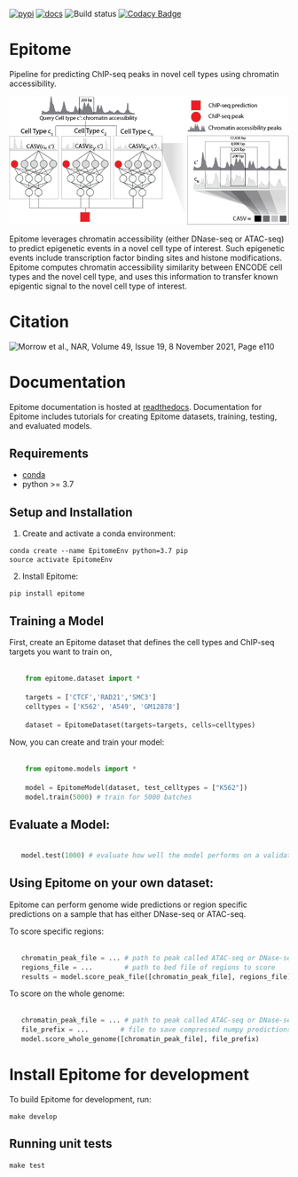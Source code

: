 [![pypi](https://img.shields.io/pypi/v/epitome.svg)](https://pypi.org/project/epitome/)
[![docs](https://readthedocs.org/projects/epitome/badge/?version=latest)](https://epitome.readthedocs.io/en/latest/)
![Build status](https://github.com/YosefLab/epitome/workflows/epitome/badge.svg)
[![Codacy Badge](https://api.codacy.com/project/badge/Grade/6c2cef0a2eae45399c9caed2d8c81965)](https://app.codacy.com/gh/YosefLab/epitome?utm_source=github.com&utm_medium=referral&utm_content=YosefLab/epitome&utm_campaign=Badge_Grade)


# Epitome

Pipeline for predicting ChIP-seq peaks in novel cell types using chromatin accessibility.

![Epitome Diagram](https://github.com/YosefLab/epitome/raw/master/docs/figures/epitome_diagram_celllines.png)

Epitome leverages chromatin accessibility (either DNase-seq or ATAC-seq) to predict epigenetic events in a novel cell type of interest. Such epigenetic events include transcription factor binding sites and histone modifications. Epitome computes chromatin accessibility similarity between ENCODE cell types and the novel cell type, and uses this information to transfer known epigentic signal to the novel cell type of interest.

# Citation

![Morrow et al., NAR, Volume 49, Issue 19, 8 November 2021, Page e110](https://doi.org/10.1093/nar/gkab676)

# Documentation

Epitome documentation is hosted at [readthedocs](https://epitome.readthedocs.io/en/latest/). Documentation for Epitome includes tutorials for creating Epitome datasets, training, testing, and evaluated models.


## Requirements
* [conda](https://docs.conda.io/en/latest/miniconda.html)
* python >= 3.7

## Setup and Installation
1. Create and activate a conda environment:
```
conda create --name EpitomeEnv python=3.7 pip
source activate EpitomeEnv
```
2. Install Epitome:
```
pip install epitome
```


## Training a Model

First, create an Epitome dataset that defines the cell types and ChIP-seq
targets you want to train on,


```python

    from epitome.dataset import *

    targets = ['CTCF','RAD21','SMC3']
    celltypes = ['K562', 'A549', 'GM12878']

    dataset = EpitomeDataset(targets=targets, cells=celltypes)

```

Now, you can create and train your model:

```python

    from epitome.models import *

    model = EpitomeModel(dataset, test_celltypes = ["K562"])
    model.train(5000) # train for 5000 batches
```

## Evaluate a Model:

```python

   model.test(1000) # evaluate how well the model performs on a validation chromosome

```

## Using Epitome on your own dataset:

Epitome can perform genome wide predictions or region specific predictions on
a sample that has either DNase-seq or ATAC-seq.

To score specific regions:

```python

   chromatin_peak_file = ... # path to peak called ATAC-seq or DNase-seq in bed format
   regions_file = ...        # path to bed file of regions to score
   results = model.score_peak_file([chromatin_peak_file], regions_file)

```

To score on the whole genome:

```python

   chromatin_peak_file = ... # path to peak called ATAC-seq or DNase-seq in bed format
   file_prefix = ...        # file to save compressed numpy predictions to.
   model.score_whole_genome([chromatin_peak_file], file_prefix)

```


# Install Epitome for development

To build Epitome for development, run:

```
make develop
```

## Running unit tests

```
make test
```
